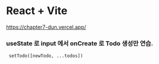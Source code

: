 # React + Vite
https://chapter7-dun.vercel.app/

### useState 로 input 에서 onCreate 로 Todo 생성만 연습.
```
 setTodo([newTodo, ...todos])
 ```